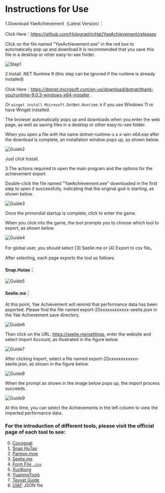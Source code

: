 # Instructions for Use

1.Download YaeAchievement（Latest Version）：

Click Here：<https://github.com/HolographicHat/YaeAchievement/releases>

Click on the file named "YaeAchievement.exe" in the red box to automatically pop up and download.It is recommended that 
you save this file in a desktop or other easy-to-see folder.

![Step1](https://github.com/user-attachments/assets/dbe32d1f-3a73-4948-b854-1fb6151ad7f3)

2.Install .NET Runtime 9 (this step can be ignored if the runtime is already installed)

Click Here：https://dotnet.microsoft.com/en-us/download/dotnet/thank-you/runtime-9.0.3-windows-x64-installer .

Or `winget install Microsoft.DotNet.Runtime.9` if you use Windows 11 or have Winget installed.

The browser automatically pops up and downloads when you enter the web page, as well as saving files in a desktop or other easy-to-see folder.

When you open a file with the name dotnet-runtime-x.x.x-win-x64.exe after the download is complete, an installation window pops up, as shown below.

![Guide2](https://github.com/user-attachments/assets/35f421af-dd45-41ea-94f9-e3cf90710f0f)

Just click Install.

3.The actions required to open the main program and the options for the achievement export

Double-click the file named "YaeAchievement.exe" downloaded in the first step to open it successfully, indicating that the original god is starting, as shown below.

![Guide3](https://github.com/user-attachments/assets/c3375188-1fa3-4a0b-9007-358afbcaae91)

Once the primordial startup is complete, click to enter the game.

When you click into the game, the tool prompts you to choose which tool to export, as shown below.

![Guide4](https://github.com/user-attachments/assets/c806582a-3608-4c86-af26-ce8e631ff610)

For global user, you should select [3] Seelie.me or  [4] Export to csv file。

After selecting, each page exports the tool as follows:

#### Snap.Hutao：

![Guide5](https://github.com/user-attachments/assets/40d547d8-fe04-4462-8b78-284394a44c36)

#### Seelie.me：

At this point, Yae Achievement will remind that performance data has been exported. Please find the file named export-20xxxxxxxxxxxx-seelie.json in the Yae Achievement save directory.

![Guide6](https://github.com/user-attachments/assets/91cdb0e6-883d-4f5e-9f1f-416eb8c16433)

Then click on the URL: https://seelie.me/settings, enter the website and select Import Account, as illustrated in the figure below.

![Guide7](https://github.com/user-attachments/assets/e6a9ddb1-b075-4f0b-9e42-a1d61b4808bc)

After clicking Import, select a file named export-20xxxxxxxxxxxx-seelie.json, as shown in the figure below.

![Guide8](https://github.com/user-attachments/assets/1b7edb51-ff0d-415c-bd96-0e6c9ac7a238)

When the prompt as shown in the image below pops up, the import process succeeds.

![Guide9](https://github.com/user-attachments/assets/e155b4e5-ce15-4dd8-9633-a83b9759bce1)

At this time, you can select the Achievements in the left column to view the imported performance data.

### For the introduction of different tools, please visit the official page of each tool to see:

0. [Cocogoat](https://cocogoat.work/achievement)
1. [Snap HuTao](https://github.com/DGP-Studio/Snap.HuTao)
2. [Paimon.moe](https://paimon.moe/achievement/)
3. [Seelie.me](https://seelie.me/achievements)
4. [Form File `.csv`](https://en.wikipedia.org/wiki/Comma-separated_values)
5. [XunKong](https://github.com/xunkong/xunkong)
6. [YuanmoTools](https://apps.apple.com/app/id1663989619)
7. [Teyvat Guide](https://github.com/BTMuli/TeyvatGuide)
8. [UIAF](https://uigf.org/standards/UIAF.html) JSON file
